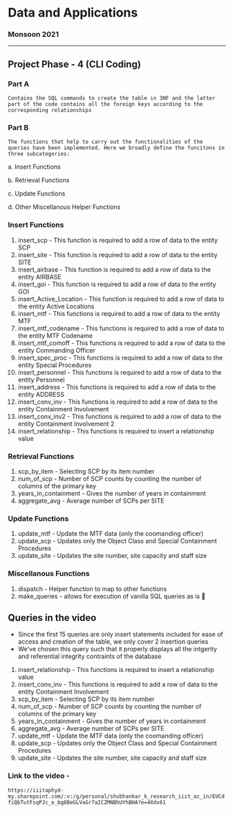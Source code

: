 # Data and Applications
### Monsoon 2021
--- 
## Project Phase - 4 (CLI Coding)

### Part A
  ```Contains the SQL commands to create the table in 3NF and the latter part of the code contains all the foreign keys according to the corresponding relationships```

### Part B
```The functions that help to carry out the functionalities of the queries have been implemented. Here we broadly define the funcitons in three subcategories:```

a. Insert Functions

b. Retrieval Functions

c. Update Functions

d. Other Miscellanous Helper Functions

### Insert Functions
1.  insert_scp - This function is required to add a row of data to the entity SCP
2.  insert_site - This function is required to add a row of data to the entity SITE
3.  insert_airbase - This function is required to add a row of data to the entity AIRBASE
4.  insert_goi - This function is required to add a row of data to the entity GOI
5.  insert_Active_Location - This function is required to add a row of data to the entity Active Locations
6.  insert_mtf - This functions is required to add a row of data to the entity MTF
7.  insert_mtf_codename - This functions is required to add a row of data to the entity MTF Codename
8.  insert_mtf_comoff - This functions is required to add a row of data to the entity Commanding Officer
9.  insert_spec_proc - This functions is required to add a row of data to the entity Special Procedures
10. insert_personnel - This functions is required to add a row of data to the entity Personnel
11. insert_address - This functions is required to add a row of data to the entity ADDRESS
12. insert_conv_inv - This functions is required to add a row of data to the entity Containment Involvement
13. insert_conv_inv2 - This functions is required to add a row of data to the entity Containment Involvement 2
14. insert_relationship - This functions is required to insert a relationship value

### Retrieval Functions
1. scp_by_item - Selecting SCP by its item number
2. num_of_scp -  Number of SCP counts by counting the number of columns of the primary key
3. years_in_containment - Gives the number of years in containment
4. aggregate_avg - Average number of SCPs per SITE

### Update Functions
1. update_mtf - Update the MTF data (only the coomanding officer)
2. update_scp - Updates only the Object Class and Special Containment Procedures
3. update_site - Updates the site number, site capacity and staff size

### Miscellanous Functions 
1. dispatch - Helper function to map to other functions
2. make_queries - allows for execution of vanilla SQL queries as is 🙂

## Queries in the video 
  - Since the first 15 queries are only insert statements included for ease of access and creation of the table, we only cover 2 insertion queries
  - We've chosen this query such that it properly displays all the intgerity and referential integrity contraints of the database
  1. insert_relationship - This functions is required to insert a relationship value
  2. insert_conv_inv - This functions is required to add a row of data to the entity Containment Involvement
  3. scp_by_item - Selecting SCP by its item number
  4. num_of_scp -  Number of SCP counts by counting the number of columns of the primary key
  5. years_in_containment - Gives the number of years in containment
  6. aggregate_avg - Average number of SCPs per SITE
  7. update_mtf - Update the MTF data (only the coomanding officer)
  8. update_scp - Updates only the Object Class and Special Containment Procedures
  9. update_site - Updates the site number, site capacity and staff size


### Link to the video -
```https://iiitaphyd-my.sharepoint.com/:v:/g/personal/shubhankar_k_research_iiit_ac_in/EUCdfiQbTutFsqPJc_e_bg8BeGLVaGr7aICZMNBhUYhBHA?e=4Xdv61```
